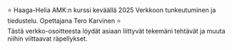 :star: Haaga-Helia AMK:n kurssi keväällä 2025 Verkkoon tunkeutuminen ja tiedustelu. Opettajana Tero Karvinen :star:  
Tästä verkko-osoitteesta löydät asiaan liittyvät tekemäni tehtävät ja muuta niihin viittaavat räpellykset. 
